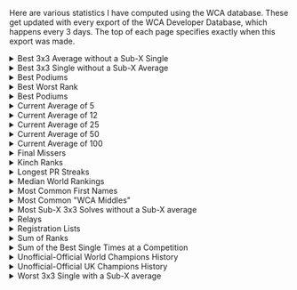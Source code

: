 Here are various statistics I have computed using the WCA database. These get updated with every export of the WCA Developer Database, which happens every 3 days. The top of each page specifies exactly when this export was made.

<details>
<summary>Best 3x3 Average without a Sub-X Single</summary>
<ul>
<li><a href="bestaveragewithoutsubxsingle/sub5.html">Sub-5</a></li>
<li><a href="bestaveragewithoutsubxsingle/sub6.html">Sub-6</a></li>
<li><a href="bestaveragewithoutsubxsingle/sub7.html">Sub-7</a></li>
<li><a href="bestaveragewithoutsubxsingle/sub8.html">Sub-8</a></li>
<li><a href="bestaveragewithoutsubxsingle/sub9.html">Sub-9</a></li>
<li><a href="bestaveragewithoutsubxsingle/sub10.html">Sub-10</a></li>
<li><a href="bestaveragewithoutsubxsingle/sub11.html">Sub-11</a></li>
<li><a href="bestaveragewithoutsubxsingle/sub12.html">Sub-12</a></li>
<li><a href="bestaveragewithoutsubxsingle/sub13.html">Sub-13</a></li>
<li><a href="bestaveragewithoutsubxsingle/sub14.html">Sub-14</a></li>
<li><a href="bestaveragewithoutsubxsingle/sub15.html">Sub-15</a></li>
</ul>
</details>
<details>
<summary>Best 3x3 Single without a Sub-X Average</summary>
<ul>
<li><a href="bestsinglewithoutsubxaverage/sub5.html">Sub-5</a></li>
<li><a href="bestsinglewithoutsubxaverage/sub6.html">Sub-6</a></li>
<li><a href="bestsinglewithoutsubxaverage/sub7.html">Sub-7</a></li>
<li><a href="bestsinglewithoutsubxaverage/sub8.html">Sub-8</a></li>
<li><a href="bestsinglewithoutsubxaverage/sub9.html">Sub-9</a></li>
<li><a href="bestsinglewithoutsubxaverage/sub10.html">Sub-10</a></li>
<li><a href="bestsinglewithoutsubxaverage/sub11.html">Sub-11</a></li>
<li><a href="bestsinglewithoutsubxaverage/sub12.html">Sub-12</a></li>
<li><a href="bestsinglewithoutsubxaverage/sub13.html">Sub-13</a></li>
<li><a href="bestsinglewithoutsubxaverage/sub14.html">Sub-14</a></li>
<li><a href="bestsinglewithoutsubxaverage/sub15.html">Sub-15</a></li>
</ul>
</details>
<details>
  <summary>Best Podiums</summary>
<ul>
<li><a href="bestpodiums/333.html">3x3</a></li>
<li><a href="bestpodiums/222.html">2x2</a></li>
<li><a href="bestpodiums/444.html">4x4</a></li>
<li><a href="bestpodiums/555.html">5x5</a></li>
<li><a href="bestpodiums/666.html">6x6</a></li>
<li><a href="bestpodiums/777.html">7x7</a></li>
<li><a href="bestpodiums/333bf.html">3BLD</a></li>
<li><a href="bestpodiums/333fm.html">FMC</a></li>
<li><a href="bestpodiums/333oh.html">OH</a></li>
<li><a href="bestpodiums/clock.html">Clock</a></li>
<li><a href="bestpodiums/minx.html">Megaminx</a></li>
<li><a href="bestpodiums/pyram.html">Pyraminx</a></li>
<li><a href="bestpodiums/skewb.html">Skewb</a></li>
<li><a href="bestpodiums/sq1.html">Square-1</a></li>
<li><a href="bestpodiums/444bf.html">4BLD</a></li>
<li><a href="bestpodiums/555bf.html">5BLD</a></li>
<li><a href="bestpodiums/333mbf.html">MBLD</a></li>
</ul>
</details>
<details>
  <summary>Best Worst Rank</summary>
<ul>
<li><a href="bestworstrank/bestworstrank.html">Best Worst Rank</a></li>
</ul>
</details>
<details>
  <summary>Best Podiums</summary>
<ul>
<li><a href="bestworstresult/333a.html">3x3 Average</a></li>
<li><a href="bestworstresult/222a.html">2x2 Average</a></li>
<li><a href="bestworstresult/444a.html">4x4 Average</a></li>
<li><a href="bestworstresult/555a.html">5x5 Average</a></li>
<li><a href="bestworstresult/666a.html">6x6 Average</a></li>
<li><a href="bestworstresult/777a.html">7x7 Average</a></li>
<li><a href="bestworstresult/333bfa.html">3BLD Average</a></li>
<li><a href="bestworstresult/333fma.html">FMC Average</a></li>
<li><a href="bestworstresult/333oha.html">OH Average</a></li>
<li><a href="bestworstresult/clocka.html">Clock Average</a></li>
<li><a href="bestworstresult/minxa.html">Megaminx Average</a></li>
<li><a href="bestworstresult/pyrama.html">Pyraminx Average</a></li>
<li><a href="bestworstresult/skewba.html">Skewb Average</a></li>
<li><a href="bestworstresult/sq1a.html">Square-1 Average</a></li>
<li><a href="bestworstresult/444bfa.html">4BLD Average</a></li>
<li><a href="bestworstresult/555bfa.html">5BLD Average</a></li>
<li><a href="bestworstresult/333s.html">3x3 Single</a></li>
<li><a href="bestworstresult/222s.html">2x2 Single</a></li>
<li><a href="bestworstresult/444s.html">4x4 Single</a></li>
<li><a href="bestworstresult/555s.html">5x5 Single</a></li>
<li><a href="bestworstresult/666s.html">6x6 Single</a></li>
<li><a href="bestworstresult/777s.html">7x7 Single</a></li>
<li><a href="bestworstresult/333bfs.html">3BLD Single</a></li>
<li><a href="bestworstresult/333fms.html">FMC Single</a></li>
<li><a href="bestworstresult/333ohs.html">OH Single</a></li>
<li><a href="bestworstresult/clocks.html">Clock Single</a></li>
<li><a href="bestworstresult/minxs.html">Megaminx Single</a></li>
<li><a href="bestworstresult/pyrams.html">Pyraminx Single</a></li>
<li><a href="bestworstresult/skewbs.html">Skewb Single</a></li>
<li><a href="bestworstresult/sq1s.html">Square-1 Single</a></li>
<li><a href="bestworstresult/444bfs.html">4BLD Single</a></li>
<li><a href="bestworstresult/555bfs.html">5BLD Single</a></li>
<li><a href="bestworstresult/333mbfs.html">MBLD Single</a></li>
</ul>
</details>
<details>
  <summary>Current Average of 5</summary>
<ul>
<li><a href="currentao5/333.html">3x3</a></li>
<li><a href="currentao5/222.html">2x2</a></li>
<li><a href="currentao5/444.html">4x4</a></li>
<li><a href="currentao5/555.html">5x5</a></li>
<li><a href="currentao5/666.html">6x6</a></li>
<li><a href="currentao5/777.html">7x7</a></li>
<li><a href="currentao5/333bf.html">3BLD</a></li>
<li><a href="currentao5/333fm.html">FMC</a></li>
<li><a href="currentao5/333oh.html">OH</a></li>
<li><a href="currentao5/clock.html">Clock</a></li>
<li><a href="currentao5/minx.html">Megaminx</a></li>
<li><a href="currentao5/pyram.html">Pyraminx</a></li>
<li><a href="currentao5/skewb.html">Skewb</a></li>
<li><a href="currentao5/sq1.html">Square-1</a></li>
<li><a href="currentao5/444bf.html">4BLD</a></li>
<li><a href="currentao5/555bf.html">5BLD</a></li>
</ul>
</details>
<details>
  <summary>Current Average of 12</summary>
<ul>
<li><a href="currentao12/333.html">3x3</a></li>
<li><a href="currentao12/222.html">2x2</a></li>
<li><a href="currentao12/444.html">4x4</a></li>
<li><a href="currentao12/555.html">5x5</a></li>
<li><a href="currentao12/666.html">6x6</a></li>
<li><a href="currentao12/777.html">7x7</a></li>
<li><a href="currentao12/333bf.html">3BLD</a></li>
<li><a href="currentao12/333fm.html">FMC</a></li>
<li><a href="currentao12/333oh.html">OH</a></li>
<li><a href="currentao12/clock.html">Clock</a></li>
<li><a href="currentao12/minx.html">Megaminx</a></li>
<li><a href="currentao12/pyram.html">Pyraminx</a></li>
<li><a href="currentao12/skewb.html">Skewb</a></li>
<li><a href="currentao12/sq1.html">Square-1</a></li>
<li><a href="currentao12/444bf.html">4BLD</a></li>
<li><a href="currentao12/555bf.html">5BLD</a></li>
</ul>
</details>
<details>
  <summary>Current Average of 25</summary>
<ul>
<li><a href="currentao25/333.html">3x3</a></li>
<li><a href="currentao25/222.html">2x2</a></li>
<li><a href="currentao25/444.html">4x4</a></li>
<li><a href="currentao25/555.html">5x5</a></li>
<li><a href="currentao25/666.html">6x6</a></li>
<li><a href="currentao25/777.html">7x7</a></li>
<li><a href="currentao25/333bf.html">3BLD</a></li>
<li><a href="currentao25/333fm.html">FMC</a></li>
<li><a href="currentao25/333oh.html">OH</a></li>
<li><a href="currentao25/clock.html">Clock</a></li>
<li><a href="currentao25/minx.html">Megaminx</a></li>
<li><a href="currentao25/pyram.html">Pyraminx</a></li>
<li><a href="currentao25/skewb.html">Skewb</a></li>
<li><a href="currentao25/sq1.html">Square-1</a></li>
<li><a href="currentao25/444bf.html">4BLD</a></li>
<li><a href="currentao25/555bf.html">5BLD</a></li>
</ul>
</details>
<details>
  <summary>Current Average of 50</summary>
<ul>
<li><a href="currentao50/333.html">3x3</a></li>
<li><a href="currentao50/222.html">2x2</a></li>
<li><a href="currentao50/444.html">4x4</a></li>
<li><a href="currentao50/555.html">5x5</a></li>
<li><a href="currentao50/666.html">6x6</a></li>
<li><a href="currentao50/777.html">7x7</a></li>
<li><a href="currentao50/333bf.html">3BLD</a></li>
<li><a href="currentao50/333fm.html">FMC</a></li>
<li><a href="currentao50/333oh.html">OH</a></li>
<li><a href="currentao50/clock.html">Clock</a></li>
<li><a href="currentao50/minx.html">Megaminx</a></li>
<li><a href="currentao50/pyram.html">Pyraminx</a></li>
<li><a href="currentao50/skewb.html">Skewb</a></li>
<li><a href="currentao50/sq1.html">Square-1</a></li>
<li><a href="currentao50/444bf.html">4BLD</a></li>
<li><a href="currentao50/555bf.html">5BLD</a></li>
</ul>
</details>
<details>
  <summary>Current Average of 100</summary>
<ul>
<li><a href="currentao100/333.html">3x3</a></li>
<li><a href="currentao100/222.html">2x2</a></li>
<li><a href="currentao100/444.html">4x4</a></li>
<li><a href="currentao100/555.html">5x5</a></li>
<li><a href="currentao100/666.html">6x6</a></li>
<li><a href="currentao100/777.html">7x7</a></li>
<li><a href="currentao100/333bf.html">3BLD</a></li>
<li><a href="currentao100/333fm.html">FMC</a></li>
<li><a href="currentao100/333oh.html">OH</a></li>
<li><a href="currentao100/clock.html">Clock</a></li>
<li><a href="currentao100/minx.html">Megaminx</a></li>
<li><a href="currentao100/pyram.html">Pyraminx</a></li>
<li><a href="currentao100/skewb.html">Skewb</a></li>
<li><a href="currentao100/sq1.html">Square-1</a></li>
<li><a href="currentao100/444bf.html">4BLD</a></li>
<li><a href="currentao100/555bf.html">5BLD</a></li>
</ul>
</details>
<details>
  <summary>Final Missers</summary>
  Best results in a round preceding a final that did not result in the competitor proceeding to said final.
<ul>
<li><a href="finalmissers/333.html">3x3</a></li>
<li><a href="finalmissers/222.html">2x2</a></li>
<li><a href="finalmissers/444.html">4x4</a></li>
<li><a href="finalmissers/555.html">5x5</a></li>
<li><a href="finalmissers/666.html">6x6</a></li>
<li><a href="finalmissers/777.html">7x7</a></li>
<li><a href="finalmissers/333bf.html">3BLD</a></li>
<li><a href="finalmissers/333fm.html">FMC</a></li>
<li><a href="finalmissers/333oh.html">OH</a></li>
<li><a href="finalmissers/clock.html">Clock</a></li>
<li><a href="finalmissers/minx.html">Megaminx</a></li>
<li><a href="finalmissers/pyram.html">Pyraminx</a></li>
<li><a href="finalmissers/skewb.html">Skewb</a></li>
<li><a href="finalmissers/sq1.html">Square-1</a></li>
<li><a href="finalmissers/444bf.html">4BLD</a></li>
<li><a href="finalmissers/555bf.html">5BLD</a></li>
<li><a href="finalmissers/333mbf.html">MBLD</a></li>
</ul>
</details>
<details>
  <summary>Kinch Ranks</summary>
<ul>
<li><a href="kinch/WorldKinch.html">World Kinch</a></li>
<li><a href="kinch/ContinentKinch.html">Continental Kinch</a></li>
<li><a href="kinch/CountryKinch.html">National Kinch</a></li>
<li><a href="kinch/nopod.html">Without a Podium</a></li>
<li><a href="kinch/nowin.html">Without a Win</a></li>
<li><a href="kinch/nonr.html">Without an NR</a></li>
<li><a href="kinch/nowc.html">Without a CR</a></li>
<li><a href="kinch/nowr.html">Without a WR</a></li>
</ul>
</details>
<details>
  <summary>Longest PR Streaks</summary>
<ul>
<li><a href="prstreaks/pr_streak.html">All competitions</a></li>
<li><a href="prstreaks/pr_streak_exfmc.html">Excluding FMC-Only comps</a></li>
<li><a href="prstreaks/pr_streak_exfmcbld.html">Excluding FMC-and-BLD-Only comps</a></li>
<li><a href="prstreaks/current_pr_streak.html">Current-only all competitions</a></li>
<li><a href="prstreaks/current_pr_streak_exfmc.html">Current-only excluding FMC-Only comps</a></li>
<li><a href="prstreaks/current_pr_streak_exfmcbld.html">Current-only excluding FMC-and-BLD-Only comps</a></li>
</ul>
</details>
<details>
  <summary>Median World Rankings</summary>
<ul>
<li><a href="median/333.html">3x3</a></li>
<li><a href="median/222.html">2x2</a></li>
<li><a href="median/444.html">4x4</a></li>
<li><a href="median/555.html">5x5</a></li>
<li><a href="median/666.html">6x6</a></li>
<li><a href="median/777.html">7x7</a></li>
<li><a href="median/333bf.html">3BLD</a></li>
<li><a href="median/333fm.html">FMC</a></li>
<li><a href="median/333oh.html">OH</a></li>
<li><a href="median/clock.html">Clock</a></li>
<li><a href="median/minx.html">Megaminx</a></li>
<li><a href="median/pyram.html">Pyraminx</a></li>
<li><a href="median/skewb.html">Skewb</a></li>
<li><a href="median/sq1.html">Square-1</a></li>
<li><a href="median/444bf.html">4BLD</a></li>
<li><a href="median/555bf.html">5BLD</a></li>
<li><a href="median/333mbf.html">MBLD</a></li>
</ul>
</details>
<details>
  <summary>Most Common First Names</summary>
<ul>
<li><a href="commonfirstnames/mostcommonfirstnames.html">Most Common First Names</a></li>
</ul>
</details>
<details>
  <summary>Most Common "WCA Middles"</summary>
<ul>
<li><a href="commonwcamiddles/mostcommonwcamiddles.html">Most Common "WCA Middles"</a></li>
</ul>
</details>
<details>
  <summary>Most Sub-X 3x3 Solves without a Sub-X average</summary>
<ul>
<li><a href="mostsubxsinglewithoutsubxaverage/6.html">Sub-6</a></li>
<li><a href="mostsubxsinglewithoutsubxaverage/7.html">Sub-7</a></li>
<li><a href="mostsubxsinglewithoutsubxaverage/8.html">Sub-8</a></li>
<li><a href="mostsubxsinglewithoutsubxaverage/9.html">Sub-9</a></li>
<li><a href="mostsubxsinglewithoutsubxaverage/10.html">Sub-10</a></li>
<li><a href="mostsubxsinglewithoutsubxaverage/11.html">Sub-11</a></li>
<li><a href="mostsubxsinglewithoutsubxaverage/12.html">Sub-12</a></li>
<li><a href="mostsubxsinglewithoutsubxaverage/13.html">Sub-13</a></li>
<li><a href="mostsubxsinglewithoutsubxaverage/14.html">Sub-14</a></li>
<li><a href="mostsubxsinglewithoutsubxaverage/15.html">Sub-15</a></li>
</ul>
</details>
<details>
  <summary>Relays</summary>
<i>Using PB single times</i>
<ul>
<li><a href="relays/all_events_relay.html">All Events (excl. MBLD & FMC)</a></li>
<li><a href="relays/guildford.html">Guildford</a></li>
<li><a href="relays/mini_guildford.html">Mini-Guildford</a></li>
<li><a href="relays/234.html">2-3-4 Relay</a></li>
<li><a href="relays/2345.html">2-3-4-5 Relay</a></li>
<li><a href="relays/23456.html">2-3-4-5-6 Relay</a></li>
<li><a href="relays/234567.html">2-3-4-5-6-7 Relay</a></li>
<li><a href="relays/333eventsnofeet.html">3x3 OH BLD Relay</a></li>
<li><a href="relays/333events.html">All 3x3 Events (3x3,3BLD,OH,Feet)</a></li>
<li><a href="relays/bld.html">3BLD, 4BLD and 5BLD</a></li>
<li><a href="relays/side.html">Side Events (Clock, Mega, Pyra, Skewb, SQ-1)</a></li>
<li><a href="relays/fast.html">Fast Events (2x2, Pyra, Skewb)</a></li>
</ul>
<i>Any requests, let me know!</i>
</details>
<details>
  <summary>Registration Lists</summary>
<ul>
<li><a href="registrations/competitionId.html">Ordered by Competition</a></li>
<li><a href="registrations/name.html">Ordered by Name</a></li>
</ul>
</details>
<details>
<summary>Sum of Ranks</summary>
<ul>
<li><a href="sor/single.html">Single</a> - <a href="sor/average.html">Average</a> - <a href="sor/combined.html">Combined</a></li>
<li>Without a Podium: <a href="sor/nopodsingle.html">Single</a> - <a href="sor/nopodaverage.html">Average</a> - <a href="sor/nopodcombined.html">Combined</a></li>
<li>Without a Win: <a href="sor/nowinsingle.html">Single</a> - <a href="sor/nowinaverage.html">Average</a> - <a href="sor/nowincombined.html">Combined</a></li>
<li>Without an NR: <a href="sor/nonrsingle.html">Single</a> - <a href="sor/nonraverage.html">Average</a> - <a href="sor/nonrcombined.html">Combined</a></li>
<li>Without a CR: <a href="sor/nocrsingle.html">Single</a> - <a href="sor/nocraverage.html">Average</a> - <a href="sor/nocrcombined.html">Combined</a></li>
<li>Without a WR: <a href="sor/nowrsingle.html">Single</a> - <a href="sor/nowraverage.html">Average</a> - <a href="sor/nowrcombined.html">Combined</a></li>
</ul>
</details>
<details>
  <summary>Sum of the Best Single Times at a Competition</summary>
<i>(excluding FMC and MBLD)</i>
<ul>
<li><a href="sumbesttime/all.html">All Events</a></li>
<li><a href="sumbesttime/ex45bf.html">Excluding BigBLD</a></li>
</ul>
</details>
<details>
  <summary>Unofficial-Official World Champions History</summary>
<ul>
<li><a href="uowc/333.html">3x3</a></li>
<li><a href="uowc/222.html">2x2</a></li>
<li><a href="uowc/444.html">4x4</a></li>
<li><a href="uowc/555.html">5x5</a></li>
<li><a href="uowc/666.html">6x6</a></li>
<li><a href="uowc/777.html">7x7</a></li>
<li><a href="uowc/333bf.html">3BLD</a></li>
<li><a href="uowc/333fm.html">FMC</a></li>
<li><a href="uowc/333oh.html">OH</a></li>
<li><a href="uowc/clock.html">Clock</a></li>
<li><a href="uowc/minx.html">Megaminx</a></li>
<li><a href="uowc/pyram.html">Pyraminx</a></li>
<li><a href="uowc/skewb.html">Skewb</a></li>
<li><a href="uowc/sq1.html">Square-1</a></li>
<li><a href="uowc/444bf.html">4BLD</a></li>
<li><a href="uowc/555bf.html">5BLD</a></li>
<li><a href="uowc/333mbf.html">MBLD</a></li>
</ul>
</details>
<details>
  <summary>Unofficial-Official UK Champions History</summary>
Nice UK-centric Stat!
<ul>
<li><a href="uoukc/333.html">3x3</a></li>
<li><a href="uoukc/222.html">2x2</a></li>
<li><a href="uoukc/444.html">4x4</a></li>
<li><a href="uoukc/555.html">5x5</a></li>
<li><a href="uoukc/666.html">6x6</a></li>
<li><a href="uoukc/777.html">7x7</a></li>
<li><a href="uoukc/333bf.html">3BLD</a></li>
<li><a href="uoukc/333fm.html">FMC</a></li>
<li><a href="uoukc/333oh.html">OH</a></li>
<li><a href="uoukc/clock.html">Clock</a></li>
<li><a href="uoukc/minx.html">Megaminx</a></li>
<li><a href="uoukc/pyram.html">Pyraminx</a></li>
<li><a href="uoukc/skewb.html">Skewb</a></li>
<li><a href="uoukc/sq1.html">Square-1</a></li>
<li><a href="uoukc/444bf.html">4BLD</a></li>
<li><a href="uoukc/555bf.html">5BLD</a></li>
<li><a href="uoukc/333mbf.html">MBLD</a></li>
</ul>
</details>
<details>
  <summary>Worst 3x3 Single with a Sub-X average</summary>
<ul>
<li><a href="worstsinglewithsubxaverage/sub6.html">Sub-6</a></li>
<li><a href="worstsinglewithsubxaverage/sub7.html">Sub-7</a></li>
<li><a href="worstsinglewithsubxaverage/sub8.html">Sub-8</a></li>
<li><a href="worstsinglewithsubxaverage/sub9.html">Sub-9</a></li>
<li><a href="worstsinglewithsubxaverage/sub10.html">Sub-10</a></li>
<li><a href="worstsinglewithsubxaverage/sub11.html">Sub-11</a></li>
<li><a href="worstsinglewithsubxaverage/sub12.html">Sub-12</a></li>
<li><a href="worstsinglewithsubxaverage/sub13.html">Sub-13</a></li>
<li><a href="worstsinglewithsubxaverage/sub14.html">Sub-14</a></li>
<li><a href="worstsinglewithsubxaverage/sub15.html">Sub-15</a></li>

</ul>
</details>

